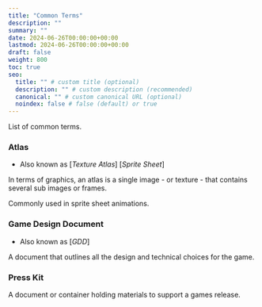 ```yaml
---
title: "Common Terms"
description: ""
summary: ""
date: 2024-06-26T00:00:00+00:00
lastmod: 2024-06-26T00:00:00+00:00
draft: false
weight: 800
toc: true
seo:
  title: "" # custom title (optional)
  description: "" # custom description (recommended)
  canonical: "" # custom canonical URL (optional)
  noindex: false # false (default) or true
---
```


List of common terms.

### Atlas
- Also known as [_Texture Atlas_] [_Sprite Sheet_]

In terms of graphics, an atlas is a single image - or texture - that contains several sub images or frames.

Commonly used in sprite sheet animations.

### Game Design Document
- Also known as [_GDD_]

A document that outlines all the design and technical choices for the game.

### Press Kit

A document or container holding materials to support a games release.

